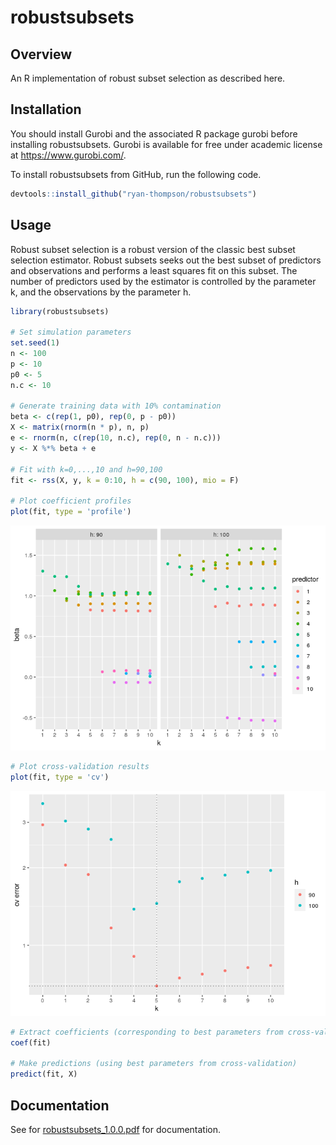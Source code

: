 
# robustsubsets

## Overview

An R implementation of robust subset selection as described here.

## Installation

You should install Gurobi and the associated R package gurobi before
installing robustsubsets. Gurobi is available for free under academic
license at <https://www.gurobi.com/>.

To install robustsubsets from GitHub, run the following code.

``` r
devtools::install_github("ryan-thompson/robustsubsets")
```

## Usage

Robust subset selection is a robust version of the classic best subset
selection estimator. Robust subsets seeks out the best subset of
predictors and observations and performs a least squares fit on this
subset. The number of predictors used by the estimator is controlled by
the parameter k, and the observations by the parameter h.

``` r
library(robustsubsets)

# Set simulation parameters
set.seed(1)
n <- 100
p <- 10
p0 <- 5
n.c <- 10

# Generate training data with 10% contamination
beta <- c(rep(1, p0), rep(0, p - p0))
X <- matrix(rnorm(n * p), n, p)
e <- rnorm(n, c(rep(10, n.c), rep(0, n - n.c)))
y <- X %*% beta + e

# Fit with k=0,...,10 and h=90,100
fit <- rss(X, y, k = 0:10, h = c(90, 100), mio = F)

# Plot coefficient profiles
plot(fit, type = 'profile')
```

![](man/figures/README-example-1.png)<!-- -->

``` r
# Plot cross-validation results
plot(fit, type = 'cv')
```

![](man/figures/README-example-2.png)<!-- -->

``` r
# Extract coefficients (corresponding to best parameters from cross-validation)
coef(fit)

# Make predictions (using best parameters from cross-validation)
predict(fit, X)
```

## Documentation

See for [robustsubsets\_1.0.0.pdf](robustsubsets_1.0.0.pdf) for
documentation.
